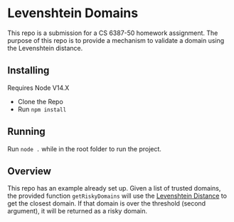 # Levenshtein Domains

This repo is a submission for a CS 6387-50 homework assignment. The purpose of this repo is to provide a mechanism to validate a domain using the Levenshtein distance.

## Installing

Requires Node V14.X

- Clone the Repo
- Run `npm install`

## Running

Run `node .` while in the root folder to run the project.

## Overview

This repo has an example already set up. Given a list of trusted domains, the provided function `getRiskyDomains` will use the [Levenshtein Distance](https://en.wikipedia.org/wiki/Levenshtein_distance) to get the closest domain. If that domain is over the threshold (second argument), it will be returned as a risky domain.
